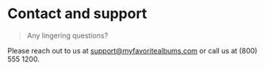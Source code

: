 # Contact and support

> Any lingering questions?

Please reach out to us at support@myfavoritealbums.com or call us at (800) 555 1200. 